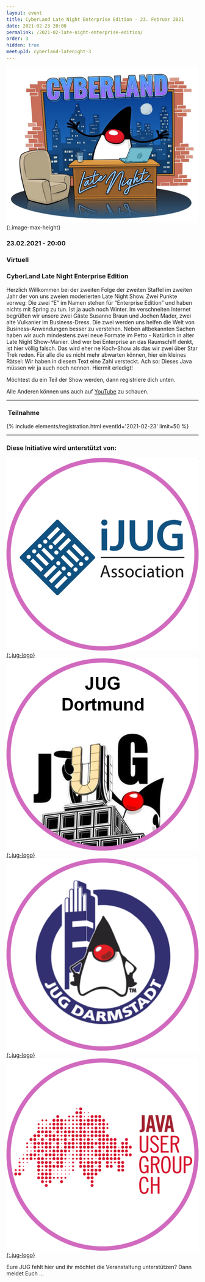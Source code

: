 ```yaml
---
layout: event
title: CyberLand Late Night Enterprise Edition - 23. Februar 2021
date: 2021-02-23 20:00
permalink: /2021-02-late-night-enterprise-edition/
order: 3
hidden: true
meetupId: cyberland-latenight-3
---
```


![Logo](/assets/logo/cyberland-Late-Night.jpg){:.image-max-height}

### <i class="fas fa-lg fa-calendar"></i> 23.02.2021 - 20:00

### <i class="fas fa-lg fa-globe"></i> Virtuell

### <i class="fas fa-lg fa-tv"></i> CyberLand Late Night Enterprise Edition

Herzlich Willkommen bei der zweiten Folge der zweiten Staffel im zweiten Jahr der von uns zweien moderierten Late Night Show. Zwei Punkte vorweg: Die zwei “E” im Namen stehen für “Enterprise Edition” und haben nichts mit Spring zu tun. Ist ja auch noch Winter. Im verschneiten Internet begrüßen wir unsere zwei Gäste Susanne Braun und Jochen Mader, zwei alte Vulkanier im Business-Dress. Die zwei werden uns helfen die Welt von Business-Anwendungen besser zu verstehen. Neben altbekannten Sachen haben wir auch mindestens zwei neue Formate im Petto - Natürlich in alter Late Night Show-Manier. Und wer bei Enterprise an das Raumschiff denkt, ist hier völlig falsch. Das wird eher ne Koch-Show als das wir zwei über Star Trek reden. Für alle die es nicht mehr abwarten können, hier ein kleines Rätsel: Wir haben in diesem Text eine Zahl versteckt. Ach so: Dieses Java müssen wir ja auch noch nennen. Hiermit erledigt!

Möchtest du ein Teil der Show werden, dann registriere dich unten.

Alle Anderen können uns auch auf [YouTube](https://youtu.be/pl3w8BYm2ec) zu schauen.


<hr />

### <i class="fas fa-lg fa-door-open"></i>&nbsp;Teilnahme

{% include elements/registration.html eventId='2021-02-23' limit=50 %}

<hr />

### <i class="fas fa-lg fa-heart"></i> Diese Initiative wird unterstützt von:

[![ijug](/assets/logo/ijug.png){:.jug-logo}](https://www.ijug.eu/)
[![jugdo](/assets/logo/jugdo.png){:.jug-logo}](https://www.meetup.com/JUG-Dortmund/)
[![jugda](/assets/logo/jugda.png){:.jug-logo}](https://www.jug-da.de/)
[![jugch](/assets/logo/jugch.png){:.jug-logo}](https://www.jug.ch)

Eure JUG fehlt hier und ihr möchtet die Veranstaltung unterstützen? Dann meldet Euch ...
